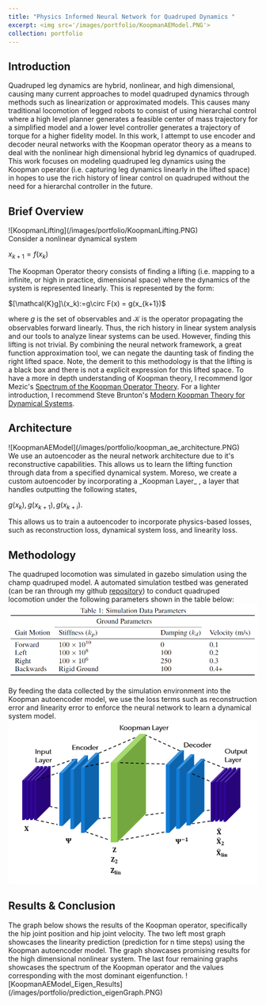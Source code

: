 ```yaml
---
title: "Physics Informed Neural Network for Quadruped Dynamics "
excerpt: <img src='/images/portfolio/KoopmanAEModel.PNG'>
collection: portfolio
---
```


<h2>Introduction</h2>
Quadruped leg dynamics are hybrid, nonlinear,  and high dimensional, causing many current approaches to model quadruped dynamics through methods such as linearization or approximated models. This causes many traditional locomotion of legged robots to consist of using hierarchal control where a high level planner generates a feasible center of mass trajectory for a simplified model and a lower level controller generates a trajectory of torque for a higher fidelity model.
In this work, I attempt to use encoder and decoder neural networks with the Koopman operator theory as a means to deal with the nonlinear high dimensional hybrid leg dynamics of quadruped. This work focuses on modeling quadruped leg dynamics using the Koopman operator (i.e. capturing leg dynamics linearly in the lifted space) in hopes to use the rich history of linear control on quadruped without the need for a hierarchal controller in the future. 

<h2> Brief Overview </h2>
![KoopmanLifting](/images/portfolio/KoopmanLifting.PNG)
<br/>
Consider a nonlinear dynamical system

$x_{k+1} = f(x_k)$


The Koopman Operator theory consists of finding a lifting (i.e. mapping to a infinite, or high in practice, dimensional space) where the dynamics of the system is represented linearly. This is represented by the form:

$[\mathcal{K}g]\(x_k):=g\circ F(x) = g(x_{k+1})$

where $g$ is the set of observables and $\mathcal{K}$ is the operator propagating the observables forward linearly. Thus, the rich history in linear system analysis and our tools to analyze linear systems can be used. However, finding this lifting is not trivial. By combining the neural network framework, a great function approximation tool, we can negate the daunting task of finding the right lifted space. Note, the demerit to this methodology is that the lifting is a black box and there is not a explicit expression for this lifted space. To have a more in depth understanding of Koopman theory, I recommend Igor Mezic's [Spectrum of the Koopman Operator Theory](https://link.springer.com/content/pdf/10.1007/s00332-019-09598-5.pdf). For a lighter introduction, I recommend Steve Brunton's [Modern Koopman Theory for Dynamical Systems](https://arxiv.org/pdf/2102.12086.pdf).
<h2> Architecture </h2>
![KoopmanAEModel](/images/portfolio/koopman_ae_architecture.PNG)
</br>
We use an autoencoder as the neural network architecture due to it's reconstructive capabilities. This allows us to learn the lifting function through data from a specified dynamical system. Moreso, we create a custom autoencoder by incorporating a _Koopman Layer_ , a layer that handles outputting the following states,

$g(x_k), g(x_{k+1}), g(x_{k+i})$. 

This allows us to train a autoencoder to incorporate physics-based losses, such as reconstruction loss, dynamical system loss, and linearity loss.

<h2> Methodology </h2>

The quadruped locomotion was simulated in gazebo simulation using the champ quadruped model. A automated simulation testbed was generated (can be ran through my github <a href = "https://github.com/AndrewZheng-1011/terrain_champ" title="terrain_champ">repository</a>) to conduct quadruped locomotion under the following parameters shown in the table below:
![gazeboTableSimParams](/images/portfolio/gazeboChampSimParams.PNG)

By feeding the data collected by the simulation environment into the Koopman autoencoder model, we use the loss terms such as reconstruction error and linearity error to enforce the neural network to learn a dynamical system model. 
![KoopmanAEModel](/images/portfolio/KoopmanAEModel.PNG)
<h2> Results & Conclusion </h2>
The graph below shows the results of the Koopman operator, specifically the hip joint position and hip joint velocity. The two left most graph showcases the linearity prediction (prediction for n time steps) using the Koopman autoencoder model. The graph showcases promising results for the high dimensional nonlinear system. The last four remaining graphs showcases the spectrum of the Koopman operator and the values corresponding with the most dominant eigenfunction. 
![KoopmanAEModel_Eigen_Results](/images/portfolio/prediction_eigenGraph.PNG)
